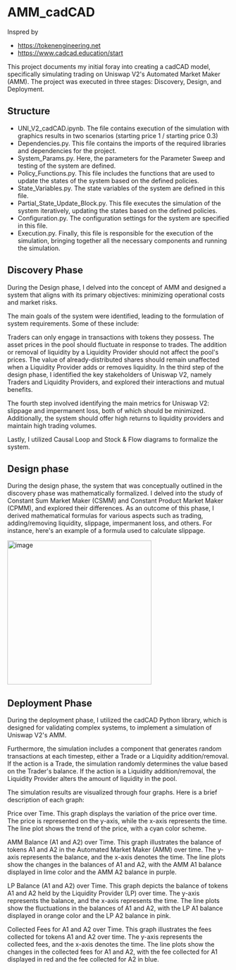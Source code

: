 # AMM_cadCAD

Inspred by 
- https://tokenengineering.net
- https://www.cadcad.education/start

This project documents my initial foray into creating a cadCAD model, specifically simulating trading on Uniswap V2's Automated Market Maker (AMM). The project was executed in three stages: Discovery, Design, and Deployment.

## Structure
- UNI_V2_cadCAD.ipynb. The file contains execution of the simulation with graphics results in two scenarios (starting price 1 / starting price 0.3)
- Dependencies.py. This file contains the imports of the required libraries and dependencies for the project.
- System_Params.py. Here, the parameters for the Parameter Sweep and testing of the system are defined.
- Policy_Functions.py. This file includes the functions that are used to update the states of the system based on the defined policies.
- State_Variables.py. The state variables of the system are defined in this file.
- Partial_State_Update_Block.py. This file executes the simulation of the system iteratively, updating the states based on the defined policies.
- Configuration.py. The configuration settings for the system are specified in this file.
- Execution.py. Finally, this file is responsible for the execution of the simulation, bringing together all the necessary components and running the simulation.

## Discovery Phase
During the Design phase, I delved into the concept of AMM and designed a system that aligns with its primary objectives: minimizing operational costs and market risks.

The main goals of the system were identified, leading to the formulation of system requirements. Some of these include:

Traders can only engage in transactions with tokens they possess.
The asset prices in the pool should fluctuate in response to trades.
The addition or removal of liquidity by a Liquidity Provider should not affect the pool's prices.
The value of already-distributed shares should remain unaffected when a Liquidity Provider adds or removes liquidity.
In the third step of the design phase, I identified the key stakeholders of Uniswap V2, namely Traders and Liquidity Providers, and explored their interactions and mutual benefits.

The fourth step involved identifying the main metrics for Uniswap V2: slippage and impermanent loss, both of which should be minimized. Additionally, the system should offer high returns to liquidity providers and maintain high trading volumes.

Lastly, I utilized Causal Loop and Stock & Flow diagrams to formalize the system.

## Design phase

During the design phase, the system that was conceptually outlined in the discovery phase was mathematically formalized. I delved into the study of Constant Sum Market Maker (CSMM) and Constant Product Market Maker (CPMM), and explored their differences. As an outcome of this phase, I derived mathematical formulas for various aspects such as trading, adding/removing liquidity, slippage, impermanent loss, and others. For instance, here's an example of a formula used to calculate slippage.

<img width="327" alt="image" src="https://github.com/slitasov/AMM_cadCAD/assets/43509889/9fede037-a041-4655-b553-ee94b7a908ec">

## Deployment Phase

During the deployment phase, I utilized the cadCAD Python library, which is designed for validating complex systems, to implement a simulation of Uniswap V2's AMM.

Furthermore, the simulation includes a component that generates random transactions at each timestep, either a Trade or a Liquidity addition/removal. If the action is a Trade, the simulation randomly determines the value based on the Trader's balance. If the action is a Liquidity addition/removal, the Liquidity Provider alters the amount of liquidity in the pool.

The simulation results are visualized through four graphs. Here is a brief description of each graph:

Price over Time. This graph displays the variation of the price over time. The price is represented on the y-axis, while the x-axis represents the time. The line plot shows the trend of the price, with a cyan color scheme.

AMM Balance (A1 and A2) over Time. This graph illustrates the balance of tokens A1 and A2 in the Automated Market Maker (AMM) over time. The y-axis represents the balance, and the x-axis denotes the time. The line plots show the changes in the balances of A1 and A2, with the AMM A1 balance displayed in lime color and the AMM A2 balance in purple.

LP Balance (A1 and A2) over Time. This graph depicts the balance of tokens A1 and A2 held by the Liquidity Provider (LP) over time. The y-axis represents the balance, and the x-axis represents the time. The line plots show the fluctuations in the balances of A1 and A2, with the LP A1 balance displayed in orange color and the LP A2 balance in pink.

Collected Fees for A1 and A2 over Time. This graph illustrates the fees collected for tokens A1 and A2 over time. The y-axis represents the collected fees, and the x-axis denotes the time. The line plots show the changes in the collected fees for A1 and A2, with the fee collected for A1 displayed in red and the fee collected for A2 in blue.

